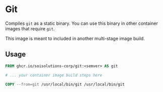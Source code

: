 # Git

Compiles `git` as a static binary. You can use this binary in other container images that require `git`.

This image is meant to included in another multi-stage image build. 

## Usage

```Dockerfile
FROM ghcr.io/soisolutions-corp/git:<semver> AS git

# ... your container image build steps here

COPY --from=git /usr/local/bin/git /usr/local/bin/git
```
